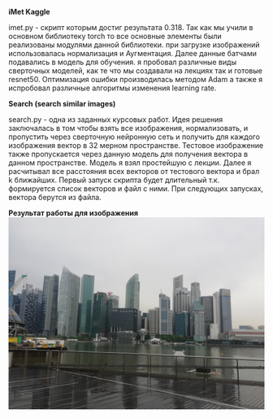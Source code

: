 **iMet Kaggle**

imet.py - скрипт которым достиг результата 0.318. Так как мы учили в основном библиотеку torch то все основные элементы
были реализованы модулями данной библиотеки. при загрузке изображений использовалась нормализация и Аугментация. Далее данные 
батчами подавались в модель для обучения. я пробовал различные виды сверточных моделей, как те что мы создавали на лекциях так и готовые
resnet50. Оптимизация ошибки производилась методом Adam а также я испробовал различные алгоритмы изменения learning rate.

**Search (search similar images)**

search.py - одна из заданных курсовых работ. 
Идея решения заключалась в том чтобы взять все изображения, нормализовать, и пропустить через сверточную нейронную сеть 
и получить для каждого изображения вектор в 32 мерном пространстве. Тестовое изображение также пропускается через данную модель 
для получения вектора в данном пространстве. Модель я взял простейшую с лекции. Далее я расчитывал все расстояния всех векторов от тестового вектора 
и брал k ближайших. Первый запуск скрипта будет длительный т.к. формируется список векторов и файл с ними. 
При следующих запусках, вектора берутся из файла.

**Результат работы для изображения**
![Test image](IMG_20190508_125437.jpg)
